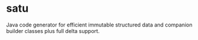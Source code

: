 satu
====

Java code generator for efficient immutable structured data and companion builder classes plus full delta support.
